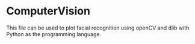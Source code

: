 # ComputerVision

This file can be used to plot facial recognition using openCV and dlib with Python as the programming language.
